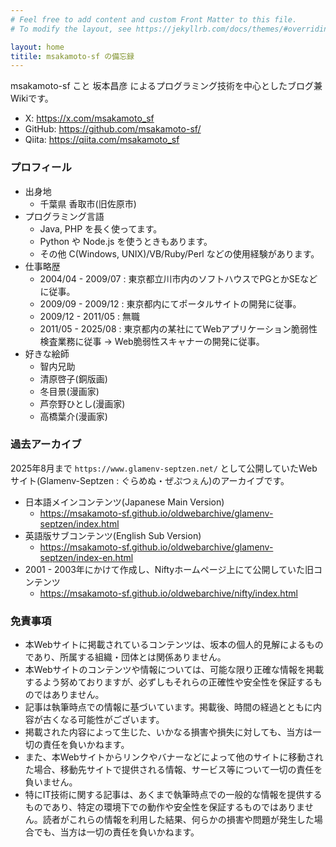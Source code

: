 ```yaml
---
# Feel free to add content and custom Front Matter to this file.
# To modify the layout, see https://jekyllrb.com/docs/themes/#overriding-theme-defaults

layout: home
titile: msakamoto-sf の備忘録
---
```

msakamoto-sf こと 坂本昌彦 によるプログラミング技術を中心としたブログ兼Wikiです。

- X: https://x.com/msakamoto_sf
- GitHub: https://github.com/msakamoto-sf/
- Qiita: https://qiita.com/msakamoto_sf

### プロフィール

- 出身地
  - 千葉県 香取市(旧佐原市)
- プログラミング言語
  - Java, PHP を長く使ってます。
  - Python や Node.js を使うときもあります。
  - その他 C(Windows, UNIX)/VB/Ruby/Perl などの使用経験があります。
- 仕事略歴
  - 2004/04 - 2009/07 : 東京都立川市内のソフトハウスでPGとかSEなどに従事。
  - 2009/09 - 2009/12 : 東京都内にてポータルサイトの開発に従事。
  - 2009/12 - 2011/05 : 無職
  - 2011/05 - 2025/08 : 東京都内の某社にてWebアプリケーション脆弱性検査業務に従事 → Web脆弱性スキャナーの開発に従事。
- 好きな絵師
  - 智内兄助
  - 清原啓子(銅版画)
  - 冬目景(漫画家)
  - 芦奈野ひとし(漫画家)
  - 高橋葉介(漫画家)

### 過去アーカイブ

2025年8月まで `https://www.glamenv-septzen.net/` として公開していたWebサイト(Glamenv-Septzen : ぐらめぬ・ぜぷつぇん)のアーカイブです。

- 日本語メインコンテンツ(Japanese Main Version)
  - https://msakamoto-sf.github.io/oldwebarchive/glamenv-septzen/index.html
- 英語版サブコンテンツ(English Sub Version)
  - https://msakamoto-sf.github.io/oldwebarchive/glamenv-septzen/index-en.html
- 2001 - 2003年にかけて作成し、Niftyホームページ上にて公開していた旧コンテンツ
  - https://msakamoto-sf.github.io/oldwebarchive/nifty/index.html

### 免責事項

- 本Webサイトに掲載されているコンテンツは、坂本の個人的見解によるものであり、所属する組織・団体とは関係ありません。
- 本Webサイトのコンテンツや情報については、可能な限り正確な情報を掲載するよう努めておりますが、必ずしもそれらの正確性や安全性を保証するものではありません。
- 記事は執筆時点での情報に基づいています。掲載後、時間の経過とともに内容が古くなる可能性がございます。
- 掲載された内容によって生じた、いかなる損害や損失に対しても、当方は一切の責任を負いかねます。
- また、本Webサイトからリンクやバナーなどによって他のサイトに移動された場合、移動先サイトで提供される情報、サービス等について一切の責任を負いません。
- 特にIT技術に関する記事は、あくまで執筆時点での一般的な情報を提供するものであり、特定の環境下での動作や安全性を保証するものではありません。読者がこれらの情報を利用した結果、何らかの損害や問題が発生した場合でも、当方は一切の責任を負いかねます。

